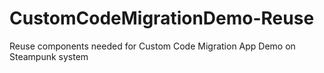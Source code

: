 # CustomCodeMigrationDemo-Reuse
Reuse components needed for Custom Code Migration App Demo on Steampunk system
